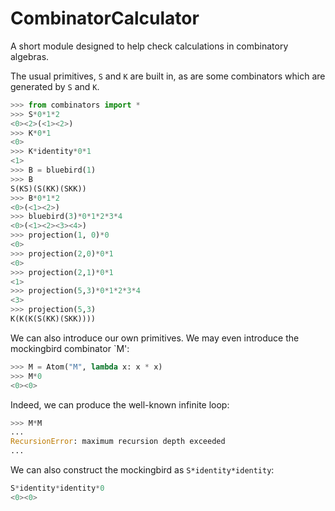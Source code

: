 # CombinatorCalculator
A short module designed to help check calculations in combinatory algebras.

The usual primitives, `S` and `K` are built in, as are some combinators which are generated by `S` and `K`.

```python
>>> from combinators import *
>>> S*0*1*2
<0><2>(<1><2>)
>>> K*0*1
<0>
>>> K*identity*0*1
<1>
>>> B = bluebird(1)
>>> B
S(KS)(S(KK)(SKK))
>>> B*0*1*2
<0>(<1><2>)
>>> bluebird(3)*0*1*2*3*4
<0>(<1><2><3><4>)
>>> projection(1, 0)*0
<0>
>>> projection(2,0)*0*1
<0>
>>> projection(2,1)*0*1
<1>
>>> projection(5,3)*0*1*2*3*4
<3>
>>> projection(5,3)
K(K(K(S(KK)(SKK))))
```
We can also introduce our own primitives. We may even introduce the mockingbird combinator `M':
```python
>>> M = Atom("M", lambda x: x * x)
>>> M*0
<0><0>
```
Indeed, we can produce the well-known infinite loop:
```python
>>> M*M
...
RecursionError: maximum recursion depth exceeded
...
```
We can also construct the mockingbird as `S*identity*identity`:
```python
S*identity*identity*0
<0><0>
```
